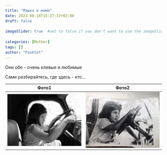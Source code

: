 ```yaml
---
title: "Машка и мама"
date: 2023-08-16T15:27:17+03:00
draft: false

imageSlider: true  #set to false if you don't want to use the imageSlider

categories: [Mother]
tags: []
author: "Pashtet"
---
```

Они обе - очень клевые и любимые

<!--more-->


Сами разбирайтесь, где здесь - кто...

Фото1            |  Фото2
:-------------------------:|:-------------------------:
![](pic/1.jjj ) | ![](pic/2.jjj)


